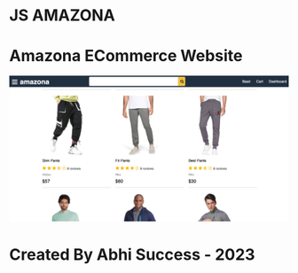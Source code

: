 # JS AMAZONA
# Amazona ECommerce Website
![amazona](/frontend/images/jsamazona.jpg)

#  Created By Abhi Success - 2023
